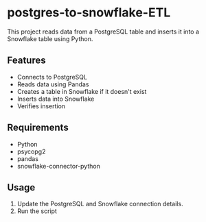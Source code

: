# postgres-to-snowflake-ETL
This project reads data from a PostgreSQL table and inserts it into a Snowflake table using Python.

## Features
- Connects to PostgreSQL
- Reads data using Pandas
- Creates a table in Snowflake if it doesn't exist
- Inserts data into Snowflake
- Verifies insertion

## Requirements
- Python 
- psycopg2
- pandas
- snowflake-connector-python

## Usage
1. Update the PostgreSQL and Snowflake connection details.
2. Run the script

   



